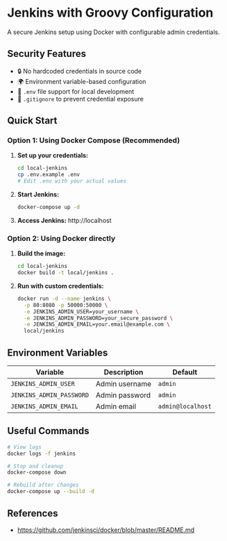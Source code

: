 # Jenkins with Groovy Configuration

A secure Jenkins setup using Docker with configurable admin credentials.

## Security Features

- 🔒 No hardcoded credentials in source code
- 🌍 Environment variable-based configuration
- 📝 `.env` file support for local development
- 🚫 `.gitignore` to prevent credential exposure

## Quick Start

### Option 1: Using Docker Compose (Recommended)

1. **Set up your credentials:**
   ```bash
   cd local-jenkins
   cp .env.example .env
   # Edit .env with your actual values
   ```

2. **Start Jenkins:**
   ```bash
   docker-compose up -d
   ```

3. **Access Jenkins:** http://localhost

### Option 2: Using Docker directly

1. **Build the image:**
   ```bash
   cd local-jenkins
   docker build -t local/jenkins .
   ```

2. **Run with custom credentials:**
   ```bash
   docker run -d --name jenkins \
     -p 80:8080 -p 50000:50000 \
     -e JENKINS_ADMIN_USER=your_username \
     -e JENKINS_ADMIN_PASSWORD=your_secure_password \
     -e JENKINS_ADMIN_EMAIL=your.email@example.com \
     local/jenkins
   ```

## Environment Variables

| Variable | Description | Default |
|----------|-------------|---------|
| `JENKINS_ADMIN_USER` | Admin username | `admin` |
| `JENKINS_ADMIN_PASSWORD` | Admin password | `admin` |
| `JENKINS_ADMIN_EMAIL` | Admin email | `admin@localhost` |

## Useful Commands

```bash
# View logs
docker logs -f jenkins

# Stop and cleanup
docker-compose down

# Rebuild after changes
docker-compose up --build -d
```

## References

- https://github.com/jenkinsci/docker/blob/master/README.md